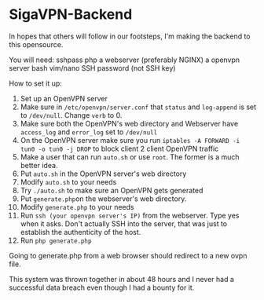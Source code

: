 # SigaVPN-Backend

In hopes that others will follow in our footsteps, I'm making the backend to this opensource. 


You will need:
sshpass
php
a webserver (preferably NGINX)
a openvpn server
bash
vim/nano
SSH password (not SSH key)


How to set it up: 

1. Set up an OpenVPN server
2. Make sure in `/etc/openvpn/server.conf` that `status` and `log-append` is set to `/dev/null`. Change `verb` to 0.
3. Make sure both the OpenVPN's web directory and Webserver have `access_log` and `error_log` set to `/dev/null`
4. On the OpenVPN server make sure you run `iptables -A FORWARD -i tun0 -o tun0 -j DROP` to block client 2 client OpenVPN traffic
5. Make a user that can run `auto.sh` or use `root`. The former is a much better idea.
6. Put `auto.sh` in the OpenVPN server's web directory
7. Modify `auto.sh` to your needs
8. Try `./auto.sh` to make sure an OpenVPN gets generated
9. Put `generate.php`on the webserver's web directory.
10. Modify `generate.php` to your needs 
11. Run `ssh (your openvpn server's IP)` from the webserver. Type yes when it asks. Don't actually SSH into the server, that was just to establish the authenticity of the host.
12. Run `php generate.php`

Going to generate.php from a web browser should redirect to a new ovpn file. 

This system was thrown together in about 48 hours and I never had a successful data breach even though I had a bounty for it.

